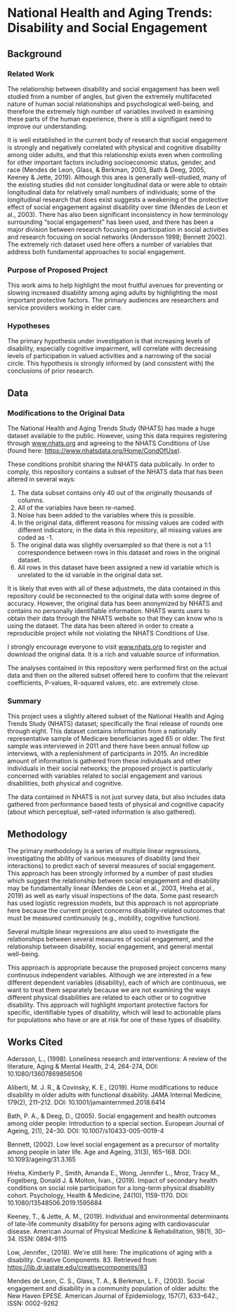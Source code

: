 # National Health and Aging Trends: Disability and Social Engagement

## Background

### Related Work
The relationship between disability and social engagement has been well studied from a number of angles, but given the extremely multifaceted nature of human social relationships and psychological well-being, and therefore the extremely high number of variables involved in examining these parts of the human experience, there is still a signifigant need to improve our understanding.

It is well established in the current body of research that social engagement is strongly and negatively correlated with physical and cognitive disability among older adults, and that this relationship exists even when controlling for other important factors including socioeconomic status, gender, and race (Mendes de Leon, Glass, & Berkman, 2003, Bath & Deeg, 2005, Keeney & Jette, 2019). Although this area is generally well-studied, many of the existing studies did not consider longitudinal data or were able to obtain longitudinal data for relatively small numbers of individuals; some of the longitudinal research that does exist suggests a weakening of the protective effect of social engagement against disability over time (Mendes de Leon et al., 2003). There has also been significant inconsistency in how terminology surrounding “social engagement” has been used, and there has been a major division between research focusing on participation in social activities and research focusing on social networks (Andersson 1998; Bennett 2002). The extremely rich dataset used here offers a number of variables that address both fundamental approaches to social engagement.

### Purpose of Proposed Project
This work aims to help highlight the most fruitful avenues for preventing or slowing increased disability among aging adults by highlighting the most important protective factors. The primary audiences are researchers and service providers working in elder care.

### Hypotheses
The primary hypothesis under investigation is that increasing levels of disability, especially cognitive impairment, will correlate with decreasing levels of participation in valued activities and a narrowing of the social circle. This hypothesis is strongly informed by (and consistent with) the conclusions of prior research.

## Data

### Modifications to the Original Data

The National Health and Aging Trends Study (NHATS) has made a huge dataset available to the public. However, using this data requires registering through www.nhats.org and agreeing to the NHATS Conditions of Use (found here: https://www.nhatsdata.org/Home/CondOfUse).

These conditions prohibit sharing the NHATS data publically. In order to comply, this repository contains a subset of the NHATS data that has been altered in several ways:

1. The data subset contains only 40 out of the originally thousands of columns.
2. All of the variables have been re-named.
3. Noise has been added to the variables where this is possible.
4. In the original data, different reasons for missing values are coded with different indicators; in the data in this repository, all missing values are coded as -1.
5. The original data was slightly oversampled so that there is not a 1:1 correspondence between rows in this dataset and rows in the original dataset.
6. All rows in this dataset have been assigned a new id variable which is unrelated to the id variable in the original data set.

It is likely that even with all of these adjustmets, the data contained in this repository could be reconnected to the original data with some degree of accuracy. However, the original data has been anonymized by NHATS and contains no personally identifiable information. NHATS wants users to obtain their data through the NHATS website so that they can know who is using the dataset. The data has been altered in order to create a reproducible project while not violating the NHATS Conditions of Use.

I strongly encourage everyone to visit www.nhats.org to register and download the original data. It is a rich and valuable source of information.

The analyses contained in this repository were performed first on the actual data and then on the altered subset offered here to confirm that the relevant coefficients, P-values, R-squared values, etc. are extremely close.

### Summary
This project uses a slightly altered subset of the National Health and Aging Trends Study (NHATS) dataset; specifically the final release of rounds one through eight. This dataset contains information from a nationally representative sample of Medicare beneficiaries aged 65 or older. The first sample was interviewed in 2011 and there have been annual follow up interviews, with a replenishment of participants in 2015. An incredible amount of information is gathered from these individuals and other individuals in their social networks; the proposed project is particularly concerned with variables related to social engagement and various disabilities, both physical and cognitive.

The data contained in NHATS is not just survey data, but also includes data gathered from performance based tests of physical and cognitive capacity (about which perceptual, self-rated information is also gathered).


## Methodology
The primary methodology is a series of multiple linear regressions, investigating the ability of various measures of disability (and their interactions) to predict each of several measures of social engagement. This approach has been strongly informed by a number of past studies which suggest the relationship between social engagement and disability may be fundamentally linear (Mendes de Leon et al., 2003, Hreha et al., 2019) as well as early visual inspections of the data. Some past research has used logistic regression models, but this approach is not appropriate here because the current project concerns disability-related outcomes that must be measured continuously (e.g., mobility, cognitive function).

Several multiple linear regressions are also used to investigate the relationships between several measures of social engagement, and the relationship between disability, social engagement, and general mental well-being.

This approach is appropriate because the proposed project concerns many continuous independent variables. Although we are interested in a few different dependent variables (disability), each of which are continuous, we want to treat them separately because we are not examining the ways different physical disabilities are related to each other or to cognitive disability. This approach will highlight important protective factors for specific, identifiable types of disability, which will lead to actionable plans for populations who have or are at risk for one of these types of disability.

## Works Cited
Adersson, L., (1998). Loneliness research and interventions: A review of the literature, Aging & Mental Health, 2:4, 264-274, DOI: 10.1080/13607869856506

Aliberti, M. J. R., & Covinsky, K. E., (2019). Home modifications to reduce disability in older adults with functional disability. JAMA Internal Medicine, 179(2), 211–212. DOI: 10.1001/jamainternmed.2018.6414

Bath, P. A., & Deeg, D., (2005). Social engagement and health outcomes among older people: Introduction to a special section. European Journal of Ageing, 2(1), 24–30. DOI:
10.1007/s10433-005-0019-4

Bennett, (2002). Low level social engagement as a precursor of mortality among people in later life. Age and Ageing, 31(3), 165–168. DOI: 10.1093/ageing/31.3.165

Hreha, Kimberly P., Smith, Amanda E., Wong, Jennifer L., Mroz, Tracy M., Fogelberg, Donald J. & Molton, Ivan., (2019). Impact of secondary health conditions on social role participation for a long-term physical disability cohort. Psychology, Health & Medicine, 24(10), 1159-1170. DOI: 10.1080/13548506.2019.1595684

Keeney, T., & Jette, A. M., (2019). Individual and environmental determinants of late-life community disability for persons aging with cardiovascular disease. American Journal of Physical Medicine & Rehabilitation, 98(1), 30–34. ISSN: 0894-9115 

Low, Jennifer., (2018). We're still here: The implications of aging with a disability. Creative Components. 83. Retrieved from https://lib.dr.iastate.edu/creativecomponents/83

Mendes de Leon, C. S., Glass, T. A., & Berkman, L. F., (2003). Social engagement and disability in a community population of older adults: the New Haven EPESE. American Journal of Epidemiology, 157(7), 633–642., ISSN: 0002-9262

